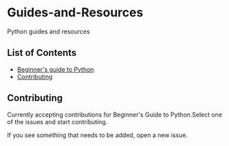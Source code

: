 # Guides-and-Resources
Python guides and resources

## List of Contents
- [Beginner's guide to Python](Basics/Beginners_guide.md)
- [Contributing](#contributing)



## Contributing
Currently accepting contributions for Beginner's Guide to Python.Select one of the issues and start contributing.

If you see something that needs to be added, open a new issue.